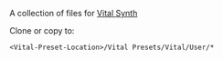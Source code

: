 A collection of files for [Vital Synth](https://vital.audio/)

Clone or copy to:
```
<Vital-Preset-Location>/Vital Presets/Vital/User/*
```